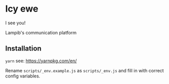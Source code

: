 # Icy ewe
I see you!

Lampib's communication platform

## Installation
`yarn`
see: https://yarnpkg.com/en/

Rename `scripts/_env.example.js` as `scripts/_env.js` and fill in with correct config variables.
